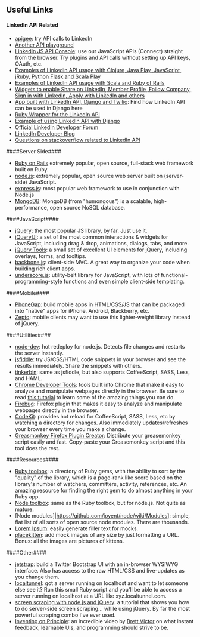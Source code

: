 Useful Links
-------------

#### LinkedIn API Related ####

* [apigee](https://apigee.com/console/linkedin): try API calls to LinkedIn
* [Another API playground](http://electric-meadow-1119.herokuapp.com/linkedin)
* [LinkedIn JS API Console](http://developer.linkedinlabs.com/jsapi-console/): use our JavaScript APIs (Connect) straight from the browser. Try plugins and API calls without setting up API keys, OAuth, etc.
* [Examples of LinkedIn API usage with Clojure, Java Play, JavaScript, jRuby, Python Flask and Scala Play](https://github.com/harshsinghal/LinkedIn-API-WebFrameworks)
* [Examples of LinkedIn API usage with Scala and Ruby of Rails](https://github.com/dragade)
* [Widgets to enable Share on LinkedIn, Member Profile, Follow Company, Sign in with LinkedIn, Apply with LinkedIn and others](http://developer.linkedin.com/plugins)
* [App built with LinkedIn API, Django and Twilio](http://www.princesspolymath.com/princess_polymath/?p=509): Find how LinkedIn API can be used in Django here
* [Ruby Wrapper for the LinkedIn API](https://github.com/pengwynn/linkedin)
* [Example of using LinkedIn API with Django](https://github.com/synedra/django-linkedin-simple)
* [Official LinkedIn Developer Forum](https://developer.linkedin.com/forum)
* [LinkedIn Developer Blog](https://developer.linkedin.com/blog)
* [Questions on stackoverflow related to LinkedIn API](http://stackoverflow.com/questions/tagged/linkedin)

####Server Side####

* [Ruby on Rails](http://rubyonrails.org/) extremely popular, open source, full-stack web framework built on Ruby.
* [node.js](http://nodejs.org/): extremely popular, open source web server built on (server-side) JavaScript.
* [express.js](http://expressjs.com/): most popular web framework to use in conjunction with Node.js
* [MongoDB](http://www.mongodb.org/): MongoDB (from "humongous") is a scalable, high-performance, open source NoSQL database.

####JavaScript####
* [jQuery](http://jquery.com/): the most popular JS library, by far. Just use it.
* [jQueryUI](http://jqueryui.com/): a set of the most common interactions & widgets for JavaScript, including drag & drop, animations, dialogs, tabs, and more.
* [jQuery Tools](http://jquerytools.org/): a small set of excellent UI elements for jQuery, including overlays, forms, and tooltips.
* [backbone.js](http://backbonejs.org/): client-side MVC. A great way to organize your code when building rich client apps.
* [underscore.js](http://documentcloud.github.com/underscore/): utility-belt library for JavaScript, with lots of functional-programming-style functions and even simple client-side templating.


####Mobile####

* [PhoneGap](http://phonegap.com/): build mobile apps in HTML/CSS/JS that can be packaged into "native" apps for iPhone, Android, Blackberry, etc.
* [Zepto](http://zeptojs.com/): mobile clients may want to use this lighter-weight library instead of jQuery.

####Utilities####

* [node-dev](https://github.com/fgnass/node-dev): hot redeploy for node.js. Detects file changes and restarts the server instantly.
* [jsfiddle](http://jsfiddle.net/): try JS/CSS/HTML code snippets in your browser and see the results immediately. Share the snippets with others.
* [tinkerbin](http://tinkerbin.com/): same as jsfiddle, but also supports CoffeeScript, SASS, Less, and HAML.
* [Chrome Developer Tools](https://developers.google.com/chrome-developer-tools/docs/overview): tools built into Chrome that make it easy to analyze and manipulate webpages directly in the browser. Be sure to read [this tutorial](http://www.andismith.com/blog/2011/11/25-dev-tool-secrets/) to learn some of the amazing things you can do.
* [Firebug](http://getfirebug.com/): Firefox plugin that makes it easy to analyze and manipulate webpages directly in the browser.
* [CodeKit](http://incident57.com/codekit/): provides hot reload for CoffeeScript, SASS, Less, etc by watching a directory for changes. Also immediately updates/refreshes your browser every time you make a change.
* [Greasmonkey Firefox Plugin Creator](http://mshoup-md.linkedin.biz/grease.php): Distribute your greasemonkey script easily and fast.  Copy-paste your Greasemonkey script and this tool does the rest.


####Resources####

* [Ruby toolbox](https://www.ruby-toolbox.com/): a directory of Ruby gems, with the ability to sort by the "quality" of the library, which is a page-rank like score based on the library's number of watchers, committers, activity, references, etc. An amazing resource for finding the right gem to do almost anything in your Ruby app.
* [Node toolbox](http://toolbox.no.de/): same as the Ruby toolbox, but for node.js. Not quite as mature.
* [Node modules]|https://github.com/joyent/node/wiki/Modules]: simple, flat list of all sorts of open source node modules. There are thousands.
* [Lorem Ipsum](http://www.lipsum.com/): easily generate filler text for mocks.
* [placekitten](http://placekitten.com/): add mock images of any size by just formatting a URL. Bonus: all the images are pictures of kittens.

####Other####

* [jetstrap](http://jetstrap.com/): build a Twitter Bootstrap UI with an in-browser WYSIWYG interface. Also has access to the raw HTML/CSS and live-updates as you change them.
* [localtunnel](http://progrium.com/localtunnel/): got a server running on localhost and want to let someone else see it? Run this small Ruby script and you'll be able to access a server running on localhost at a URL like xyz.localtunnel.com.
* [screen scraping with node.js and jQuery](http://blog.nodejitsu.com/jsdom-jquery-in-5-lines-on-nodejs): a tutorial that shows you how to do server-side screen scraping... while using jQuery. By far the most powerful scraping combo I've ever used.
* [Inventing on Principle](http://vimeo.com/36579366): an incredible video by [Brett Victor](http://worrydream.com/) on what instant feedback, learnable UIs, and programming should strive to be.